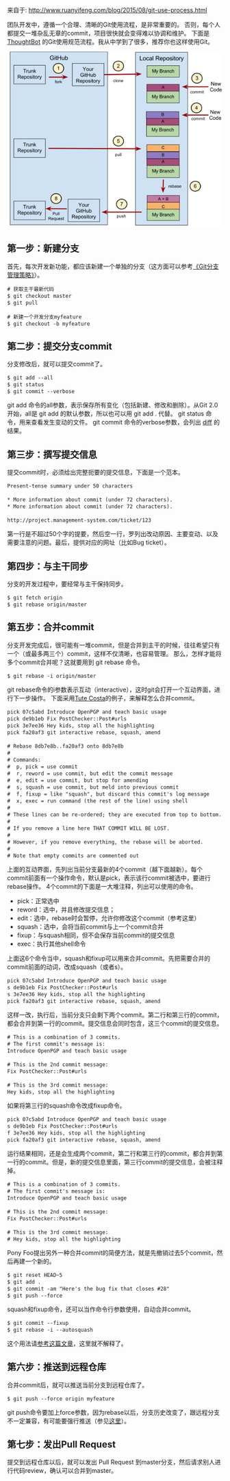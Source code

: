 来自于: http://www.ruanyifeng.com/blog/2015/08/git-use-process.html

团队开发中，遵循一个合理、清晰的Git使用流程，是非常重要的。
否则，每个人都提交一堆杂乱无章的commit，项目很快就会变得难以协调和维护。
下面是[ThoughtBot](https://github.com/thoughtbot/guides/tree/master/protocol/git) 的Git使用规范流程。我从中学到了很多，推荐你也这样使用Git。

![git流程图](image/git-use-process-1.png)

## 第一步：新建分支

首先，每次开发新功能，都应该新建一个单独的分支（这方面可以参考[《Git分支管理策略》](http://www.ruanyifeng.com/blog/2012/07/git.html)）。
```
# 获取主干最新代码
$ git checkout master
$ git pull

# 新建一个开发分支myfeature
$ git checkout -b myfeature
```

## 第二步：提交分支commit
分支修改后，就可以提交commit了。
```
$ git add --all
$ git status
$ git commit --verbose
```

git add 命令的all参数，表示保存所有变化（包括新建、修改和删除）。从Git 2.0开始，all是 git add 的默认参数，所以也可以用 git add . 代替。
git status 命令，用来查看发生变动的文件。
git commit 命令的verbose参数，会列出 [diff](http://www.ruanyifeng.com/blog/2012/08/how_to_read_diff.html) 的结果。

## 第三步：撰写提交信息
提交commit时，必须给出完整扼要的提交信息，下面是一个范本。
```
Present-tense summary under 50 characters

* More information about commit (under 72 characters).
* More information about commit (under 72 characters).

http://project.management-system.com/ticket/123
```
第一行是不超过50个字的提要，然后空一行，罗列出改动原因、主要变动、以及需要注意的问题。最后，提供对应的网址（比如Bug ticket）。

## 第四步：与主干同步
分支的开发过程中，要经常与主干保持同步。
```
$ git fetch origin
$ git rebase origin/master
```

## 第五步：合并commit
分支开发完成后，很可能有一堆commit，但是合并到主干的时候，往往希望只有一个（或最多两三个）commit，这样不仅清晰，也容易管理。
那么，怎样才能将多个commit合并呢？这就要用到 git rebase 命令。

```
$ git rebase -i origin/master
```

git rebase命令的i参数表示互动（interactive），这时git会打开一个互动界面，进行下一步操作。
下面采用[Tute Costa](https://robots.thoughtbot.com/git-interactive-rebase-squash-amend-rewriting-history)的例子，来解释怎么合并commit。

```
pick 07c5abd Introduce OpenPGP and teach basic usage
pick de9b1eb Fix PostChecker::Post#urls
pick 3e7ee36 Hey kids, stop all the highlighting
pick fa20af3 git interactive rebase, squash, amend

# Rebase 8db7e8b..fa20af3 onto 8db7e8b
#
# Commands:
#  p, pick = use commit
#  r, reword = use commit, but edit the commit message
#  e, edit = use commit, but stop for amending
#  s, squash = use commit, but meld into previous commit
#  f, fixup = like "squash", but discard this commit's log message
#  x, exec = run command (the rest of the line) using shell
#
# These lines can be re-ordered; they are executed from top to bottom.
#
# If you remove a line here THAT COMMIT WILL BE LOST.
#
# However, if you remove everything, the rebase will be aborted.
#
# Note that empty commits are commented out
```

上面的互动界面，先列出当前分支最新的4个commit（越下面越新）。每个commit前面有一个操作命令，默认是pick，表示该行commit被选中，要进行rebase操作。
4个commit的下面是一大堆注释，列出可以使用的命令。

- pick：正常选中
- reword：选中，并且修改提交信息；
- edit：选中，rebase时会暂停，允许你修改这个commit（参考这里）
- squash：选中，会将当前commit与上一个commit合并
- fixup：与squash相同，但不会保存当前commit的提交信息
- exec：执行其他shell命令

上面这6个命令当中，squash和fixup可以用来合并commit。先把需要合并的commit前面的动词，改成squash（或者s）。

```
pick 07c5abd Introduce OpenPGP and teach basic usage
s de9b1eb Fix PostChecker::Post#urls
s 3e7ee36 Hey kids, stop all the highlighting
pick fa20af3 git interactive rebase, squash, amend
```

这样一改，执行后，当前分支只会剩下两个commit。第二行和第三行的commit，都会合并到第一行的commit。提交信息会同时包含，这三个commit的提交信息。

```
# This is a combination of 3 commits.
# The first commit's message is:
Introduce OpenPGP and teach basic usage

# This is the 2nd commit message:
Fix PostChecker::Post#urls

# This is the 3rd commit message:
Hey kids, stop all the highlighting
```

如果将第三行的squash命令改成fixup命令。

```
pick 07c5abd Introduce OpenPGP and teach basic usage
s de9b1eb Fix PostChecker::Post#urls
f 3e7ee36 Hey kids, stop all the highlighting
pick fa20af3 git interactive rebase, squash, amend
```

运行结果相同，还是会生成两个commit，第二行和第三行的commit，都合并到第一行的commit。但是，新的提交信息里面，第三行commit的提交信息，会被注释掉。

```
# This is a combination of 3 commits.
# The first commit's message is:
Introduce OpenPGP and teach basic usage

# This is the 2nd commit message:
Fix PostChecker::Post#urls

# This is the 3rd commit message:
# Hey kids, stop all the highlighting
```

Pony Foo提出另外一种合并commit的简便方法，就是先撤销过去5个commit，然后再建一个新的。

```
$ git reset HEAD~5
$ git add .
$ git commit -am "Here's the bug fix that closes #28"
$ git push --force
```

squash和fixup命令，还可以当作命令行参数使用，自动合并commit。

```
$ git commit --fixup
$ git rebase -i --autosquash
```
这个用法请[参考这篇文章](http://fle.github.io/git-tip-keep-your-branch-clean-with-fixup-and-autosquash.html)，这里就不解释了。

## 第六步：推送到远程仓库
合并commit后，就可以推送当前分支到远程仓库了。

```
$ git push --force origin myfeature
```

git push命令要加上force参数，因为rebase以后，分支历史改变了，跟远程分支不一定兼容，有可能要强行推送（参见[这里](http://willi.am/blog/2014/08/12/the-dark-side-of-the-force-push/)）。

## 第七步：发出Pull Request
提交到远程仓库以后，就可以发出 Pull Request 到master分支，然后请求别人进行代码review，确认可以合并到master。